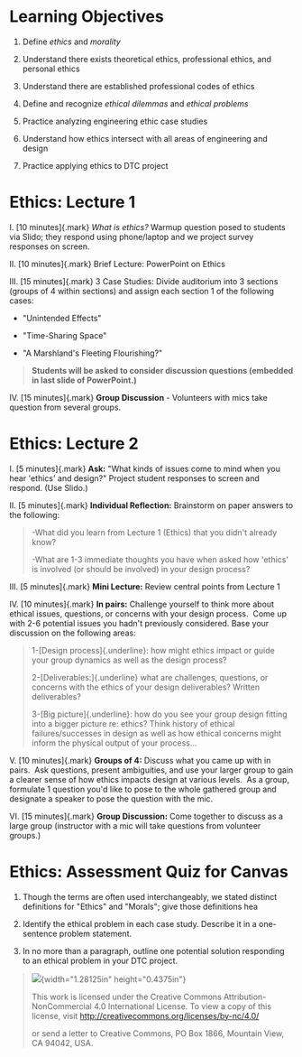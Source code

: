 # Learning Objectives

1.  Define *ethics* and *morality*

2.  Understand there exists theoretical ethics, professional ethics, and personal ethics

3.  Understand there are established professional codes of ethics

4.  Define and recognize *ethical dilemmas* and *ethical problems*

5.  Practice analyzing engineering ethic case studies

6.  Understand how ethics intersect with all areas of engineering and design

7.  Practice applying ethics to DTC project

# Ethics: Lecture 1

I.  [10 minutes]{.mark} *What is ethics?* Warmup question posed to students via Slido; they respond using phone/laptop and we project survey responses on screen.

II. [10 minutes]{.mark} Brief Lecture: PowerPoint on Ethics

III. [15 minutes]{.mark} 3 Case Studies: Divide auditorium into 3 sections (groups of 4 within sections) and assign each section 1 of the following cases:

-   "Unintended Effects"

-   "Time-Sharing Space"

-   "A Marshland's Fleeting Flourishing?"

> **Students will be asked to consider discussion questions (embedded in last slide of PowerPoint.)**

IV. [15 minutes]{.mark} **Group Discussion** - Volunteers with mics take question from several groups.

# Ethics: Lecture 2

I.  [5 minutes]{.mark} **Ask:** "What kinds of issues come to mind when you hear 'ethics' and design?" Project student responses to screen and respond. (Use Slido.)

II. [5 minutes]{.mark} **Individual Reflection:** Brainstorm on paper answers to the following:

> -What did you learn from Lecture 1 (Ethics) that you didn't already know?
>
> -What are 1-3 immediate thoughts you have when asked how 'ethics' is involved (or should be involved) in your design process?

III. [5 minutes]{.mark} **Mini Lecture:** Review central points from Lecture 1

IV. [10 minutes]{.mark} **In pairs:** Challenge yourself to think more about ethical issues, questions, or concerns with your design process.  Come up with 2-6 potential issues you hadn't previously considered. Base your discussion on the following areas:

> 1-[Design process]{.underline}: how might ethics impact or guide your group dynamics as well as the design process?
>
> 2-[Deliverables:]{.underline} what are challenges, questions, or concerns with the ethics of your design deliverables? Written deliverables?
>
> 3-[Big picture]{.underline}: how do you see your group design fitting into a bigger picture re: ethics? Think history of ethical failures/successes in design as well as how ethical concerns might inform the physical output of your process...

V.  [10 minutes]{.mark} **Groups of 4:** Discuss what you came up with in pairs.  Ask questions, present ambiguities, and use your larger group to gain a clearer sense of how ethics impacts design at various levels.  As a group, formulate 1 question you'd like to pose to the whole gathered group and designate a speaker to pose the question with the mic.

VI. [15 minutes]{.mark} **Group Discussion:** Come together to discuss as a large group (instructor with a mic will take questions from volunteer groups.)

# Ethics: Assessment Quiz for Canvas

1)  Though the terms are often used interchangeably, we stated distinct definitions for "Ethics" and "Morals"; give those definitions hea

2)  Identify the ethical problem in each case study. Describe it in a one-sentence problem statement.

3)  In no more than a paragraph, outline one potential solution responding to an ethical problem in your DTC project.

> ![](media/image1.png){width="1.28125in" height="0.4375in"}
>
> This work is licensed under the Creative Commons Attribution-NonCommercial 4.0 International License. To view a copy of this license, visit <http://creativecommons.org/licenses/by-nc/4.0/>
>
> or send a letter to Creative Commons, PO Box 1866, Mountain View, CA 94042, USA.
